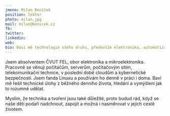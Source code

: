 ```yaml
---
jmeno: Milan Beníček
position: lektor
photo: milan.jpg
mail: milan@benicek.cz
fb: 
twitter: 
linkedin: 
web: 
bio: Baví mě technologie všeho druhu, především elektronika, automatizace, chytré domy, počítačové sítě, linux, programování a bastlení.
---
```

Jsem absolventem ČVUT FEL, obor elektronika a mikroelektronika. Pracovně se věnuji počítačům, serverům, počítačovým sítím, telekomunikační technice, v poslední době cloudům a kybernetické bezpečnosti. Jsem fanda Linuxu a používám ho denně v práci i doma. Baví mě řešit technické úlohy z běžného denního žívota, hledání a vymýšlení jak to rozumně udělat.

Myslím, že technika a tvoření jsou také důležité, proto budud rád, když se naše děti podaří nadchnout, zapojit a možná i nasměrovat v jejich cestě životem.
